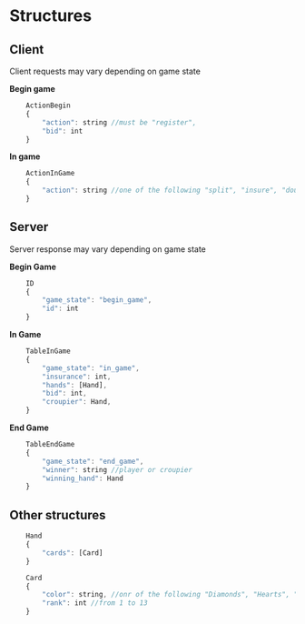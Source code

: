 # Structures
## Client
Client requests may vary depending on game state

**Begin game**
```javascript
    ActionBegin
    {
        "action": string //must be "register",
        "bid": int
    }
```
**In game**
```javascript
    ActionInGame
    {
        "action": string //one of the following "split", "insure", "double", "take", "pass"
    }
```

## Server
Server response may vary depending on game state

**Begin Game**
```javascript
    ID
    {
        "game_state": "begin_game",
        "id": int
    }
```
**In Game**
```javascript
    TableInGame
    {
        "game_state": "in_game",
        "insurance": int,
        "hands": [Hand],
        "bid": int,
        "croupier": Hand,
    }
```
**End Game**
```javascript
    TableEndGame
    {
        "game_state": "end_game",
        "winner": string //player or croupier
        "winning_hand": Hand
    }
```


## Other structures
```javascript
    Hand
    {
        "cards": [Card]
    }
```
```javascript
    Card
    {
        "color": string, //onr of the following "Diamonds", "Hearts", "Clubs", "Spades"
        "rank": int //from 1 to 13
    }
```
